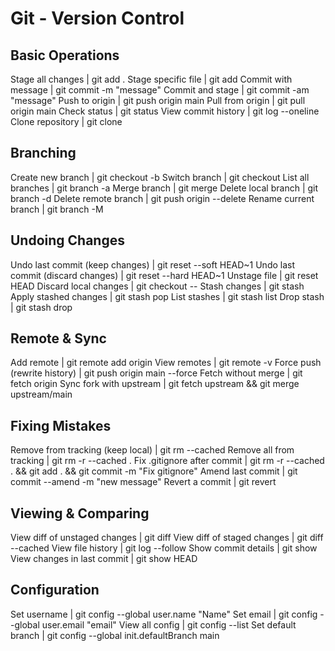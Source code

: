 # Git - Version Control

## Basic Operations
Stage all changes | git add .
Stage specific file | git add <file>
Commit with message | git commit -m "message"
Commit and stage | git commit -am "message"
Push to origin | git push origin main
Pull from origin | git pull origin main
Check status | git status
View commit history | git log --oneline
Clone repository | git clone <url>

## Branching
Create new branch | git checkout -b <branch-name>
Switch branch | git checkout <branch-name>
List all branches | git branch -a
Merge branch | git merge <branch-name>
Delete local branch | git branch -d <branch-name>
Delete remote branch | git push origin --delete <branch-name>
Rename current branch | git branch -M <new-name>

## Undoing Changes
Undo last commit (keep changes) | git reset --soft HEAD~1
Undo last commit (discard changes) | git reset --hard HEAD~1
Unstage file | git reset HEAD <file>
Discard local changes | git checkout -- <file>
Stash changes | git stash
Apply stashed changes | git stash pop
List stashes | git stash list
Drop stash | git stash drop

## Remote & Sync
Add remote | git remote add origin <url>
View remotes | git remote -v
Force push (rewrite history) | git push origin main --force
Fetch without merge | git fetch origin
Sync fork with upstream | git fetch upstream && git merge upstream/main

## Fixing Mistakes
Remove from tracking (keep local) | git rm --cached <file>
Remove all from tracking | git rm -r --cached .
Fix .gitignore after commit | git rm -r --cached . && git add . && git commit -m "Fix gitignore"
Amend last commit | git commit --amend -m "new message"
Revert a commit | git revert <commit-hash>

## Viewing & Comparing
View diff of unstaged changes | git diff
View diff of staged changes | git diff --cached
View file history | git log --follow <file>
Show commit details | git show <commit-hash>
View changes in last commit | git show HEAD

## Configuration
Set username | git config --global user.name "Name"
Set email | git config --global user.email "email"
View all config | git config --list
Set default branch | git config --global init.defaultBranch main
